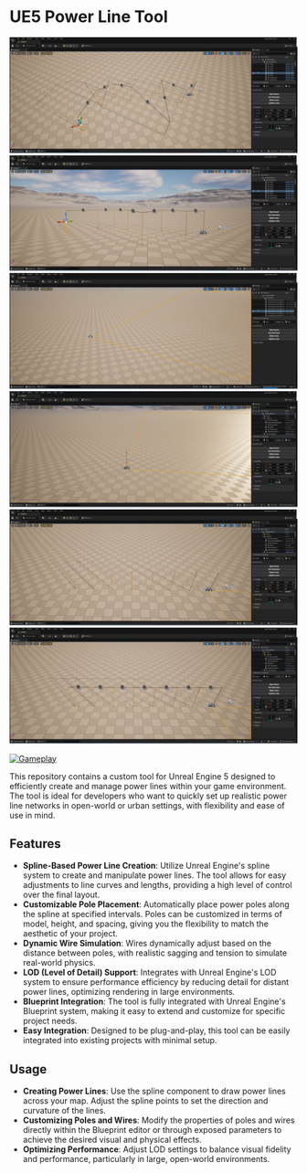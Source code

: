 # UE5 Power Line Tool
![Gameplay Screenshot](screenshots/tool5.png)
![Gameplay Screenshot](screenshots/tool6.png)
![Gameplay Screenshot](screenshots/tool1.png)
![Gameplay Screenshot](screenshots/tool2.png)
![Gameplay Screenshot](screenshots/tool3.png)
![Gameplay Screenshot](screenshots/tool4.png)


[![Gameplay](https://img.youtube.com/vi/TwC1k2bAPuM/maxresdefault.jpg)](https://youtu.be/AR0Y19Fjx2o)

This repository contains a custom tool for Unreal Engine 5 designed to efficiently create and manage power lines within your game environment. The tool is ideal for developers who want to quickly set up realistic power line networks in open-world or urban settings, with flexibility and ease of use in mind.

## Features

- **Spline-Based Power Line Creation**: Utilize Unreal Engine's spline system to create and manipulate power lines. The tool allows for easy adjustments to line curves and lengths, providing a high level of control over the final layout.
- **Customizable Pole Placement**: Automatically place power poles along the spline at specified intervals. Poles can be customized in terms of model, height, and spacing, giving you the flexibility to match the aesthetic of your project.
- **Dynamic Wire Simulation**: Wires dynamically adjust based on the distance between poles, with realistic sagging and tension to simulate real-world physics.
- **LOD (Level of Detail) Support**: Integrates with Unreal Engine's LOD system to ensure performance efficiency by reducing detail for distant power lines, optimizing rendering in large environments.
- **Blueprint Integration**: The tool is fully integrated with Unreal Engine's Blueprint system, making it easy to extend and customize for specific project needs.
- **Easy Integration**: Designed to be plug-and-play, this tool can be easily integrated into existing projects with minimal setup.

## Usage

- **Creating Power Lines**: Use the spline component to draw power lines across your map. Adjust the spline points to set the direction and curvature of the lines.
- **Customizing Poles and Wires**: Modify the properties of poles and wires directly within the Blueprint editor or through exposed parameters to achieve the desired visual and physical effects.
- **Optimizing Performance**: Adjust LOD settings to balance visual fidelity and performance, particularly in large, open-world environments.
